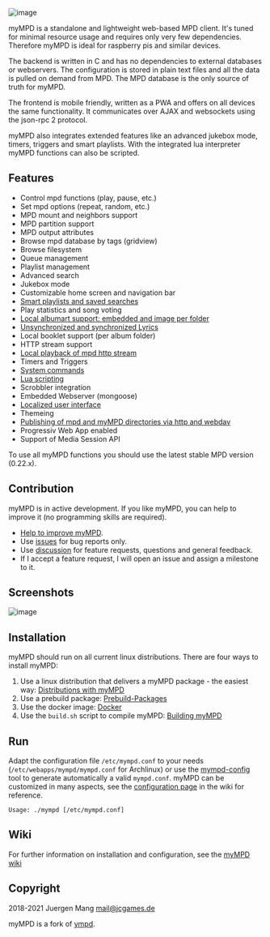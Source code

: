 ![image](https://jcorporation.github.io/assets/mympd-logo-schriftzug.svg)

myMPD is a standalone and lightweight web-based MPD client. It's tuned for minimal resource usage and requires only very few dependencies. Therefore myMPD is ideal for raspberry pis and similar devices.

The backend is written in C and has no dependencies to external databases or webservers. The configuration is stored in plain text files and all the data is pulled on demand from MPD. The MPD database is the only source of truth for myMPD.

The frontend is mobile friendly, written as a PWA and offers on all devices the same functionality. It communicates over AJAX and websockets using the json-rpc 2 protocol.

myMPD also integrates extended features like an advanced jukebox mode, timers, triggers and smart playlists. With the integrated lua interpreter myMPD functions can also be scripted.

## Features

- Control mpd functions (play, pause, etc.)
- Set mpd options (repeat, random, etc.)
- MPD mount and neighbors support
- MPD partition support
- MPD output attributes
- Browse mpd database by tags (gridview)
- Browse filesystem
- Queue management
- Playlist management
- Advanced search
- Jukebox mode
- Customizable home screen and navigation bar
- [Smart playlists and saved searches](https://github.com/jcorporation/myMPD/wiki/Smart-playlists)
- Play statistics and song voting
- [Local albumart support: embedded and image per folder](https://github.com/jcorporation/myMPD/wiki/Albumart)
- [Unsynchronized and synchronized Lyrics](https://github.com/jcorporation/myMPD/wiki/Lyrics)
- Local booklet support (per album folder)
- HTTP stream support
- [Local playback of mpd http stream](https://github.com/jcorporation/myMPD/wiki/Local-playback)
- Timers and Triggers
- [System commands](https://github.com/jcorporation/myMPD/wiki/System-Commands)
- [Lua scripting](https://github.com/jcorporation/myMPD/wiki/Scripting)
- Scrobbler integration
- Embedded Webserver (mongoose)
- [Localized user interface](https://github.com/jcorporation/myMPD/wiki/Translating)
- Themeing
- [Publishing of mpd and myMPD directories via http and webdav](https://github.com/jcorporation/myMPD/wiki/Publishing-directories)
- Progressiv Web App enabled
- Support of Media Session API

To use all myMPD functions you should use the latest stable MPD version (0.22.x).

## Contribution

myMPD is in active development. If you like myMPD, you can help to improve it (no programming skills are required).

- [Help to improve myMPD](https://github.com/jcorporation/myMPD/issues/167).
- Use [issues](https://github.com/jcorporation/myMPD/issues) for bug reports only.
- Use [discussion](https://github.com/jcorporation/myMPD/discussions) for feature requests, questions and general feedback.
- If I accept a feature request, I will open an issue and assign a milestone to it.

## Screenshots

![image](https://jcorporation.github.io/assets/myMDPv6.8.3.gif)

## Installation

myMPD should run on all current linux distributions. There are four ways to install myMPD:

1. Use a linux distribution that delivers a myMPD package - the easiest way: [Distributions with myMPD](https://github.com/jcorporation/myMPD/wiki/Distributions-with-myMPD)
2. Use a prebuild package: [Prebuild-Packages](https://github.com/jcorporation/myMPD/wiki/Prebuild-Packages)
3. Use the docker image: [Docker](https://github.com/jcorporation/myMPD/wiki/Docker)
4. Use the ``build.sh`` script to compile myMPD: [Building myMPD](https://github.com/jcorporation/myMPD/wiki/Building-myMPD)

## Run

Adapt the configuration file `/etc/mympd.conf` to your needs (`/etc/webapps/mympd/mympd.conf` for Archlinux) or use the [mympd-config](https://github.com/jcorporation/myMPD/wiki/mympd-config) tool to generate automatically a valid `mympd.conf`. myMPD can be customized in many aspects, see the [configuration page](https://github.com/jcorporation/myMPD/wiki/Configuration) in the wiki for reference.


``
Usage: ./mympd [/etc/mympd.conf]
``

## Wiki

For further information on installation and configuration, see the [myMPD wiki](https://github.com/jcorporation/myMPD/wiki)

## Copyright

2018-2021 Juergen Mang <mail@jcgames.de>

myMPD is a fork of [ympd](https://github.com/notandy/ympd).
